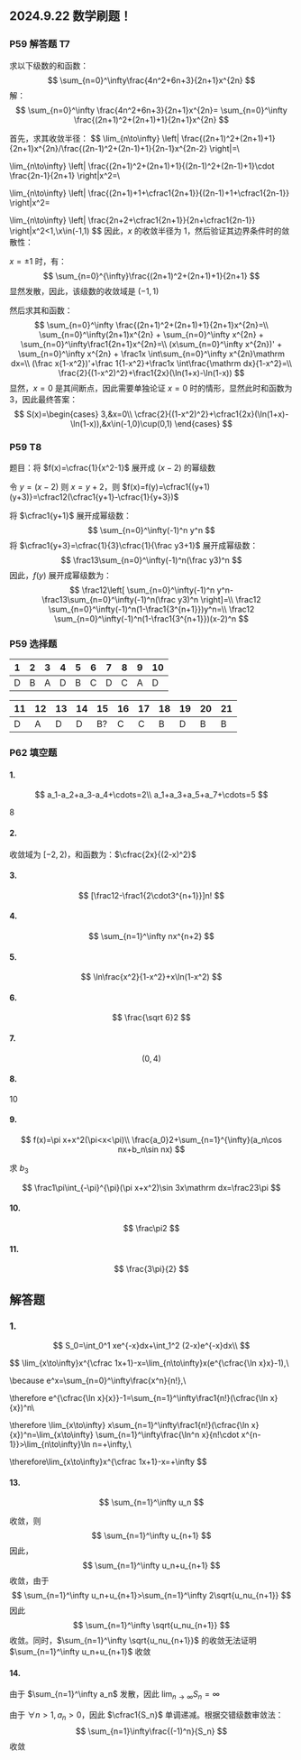 ## 2024.9.22 数学刷题！

### P59 解答题 T7

求以下级数的和函数：
$$
\sum_{n=0}^\infty\frac{4n^2+6n+3}{2n+1}x^{2n}
$$
解：
$$
\sum_{n=0}^\infty  \frac{4n^2+6n+3}{2n+1}x^{2n}=
\sum_{n=0}^\infty  \frac{(2n+1)^2+(2n+1)+1}{2n+1}x^{2n}
$$


首先，求其收敛半径：
$$
\lim_{n\to\infty}  \left| 
\frac{(2n+1)^2+(2n+1)+1}{2n+1}x^{2n}/\frac{(2n-1)^2+(2n-1)+1}{2n-1}x^{2n-2}
\right|=\\

\lim_{n\to\infty}  \left|
\frac{(2n+1)^2+(2n+1)+1}{(2n-1)^2+(2n-1)+1}\cdot
\frac{2n-1}{2n+1}
\right|x^2=\\

\lim_{n\to\infty}  \left|
\frac{(2n+1)+1+\cfrac1{2n+1}}{(2n-1)+1+\cfrac1{2n-1}}
\right|x^2=

\lim_{n\to\infty}  \left|
\frac{2n+2+\cfrac1{2n+1}}{2n+\cfrac1{2n-1}}
\right|x^2<1,\\x\in(-1,1)
$$
因此，$x$ 的收敛半径为 $1$，然后验证其边界条件时的敛散性：

$x=\pm1$ 时，有：
$$
\sum_{n=0}^{\infty}\frac{(2n+1)^2+(2n+1)+1}{2n+1}
$$
显然发散，因此，该级数的收敛域是 $(-1,1)$

然后求其和函数：
$$
\sum_{n=0}^\infty  \frac{(2n+1)^2+(2n+1)+1}{2n+1}x^{2n}=\\
\sum_{n=0}^\infty(2n+1)x^{2n} + \sum_{n=0}^\infty x^{2n} + \sum_{n=0}^\infty\frac1{2n+1}x^{2n}=\\
(x\sum_{n=0}^\infty x^{2n})' + \sum_{n=0}^\infty x^{2n} + 
\frac1x \int\sum_{n=0}^\infty x^{2n}\mathrm dx=\\
(\frac x{1-x^2})'+\frac 1{1-x^2}+\frac1x \int\frac{\mathrm dx}{1-x^2}=\\
\frac{2}{(1-x^2)^2}+\frac1{2x}(\ln(1+x)-\ln(1-x))
$$
显然，$x=0$ 是其间断点，因此需要单独论证 $x=0$ 时的情形，显然此时和函数为 3，因此最终答案：
$$
S(x)=\begin{cases}
3,&x=0\\
\cfrac{2}{(1-x^2)^2}+\cfrac1{2x}(\ln(1+x)-\ln(1-x)),&x\in(-1,0)\cup(0,1)
\end{cases}
$$


### P59 T8

题目：将 $f(x)=\cfrac{1}{x^2-1}$ 展开成 $(x-2)$ 的幂级数

令 $y=(x-2)$ 则 $x=y+2$，则 $f(x)=f(y)=\cfrac1{(y+1)(y+3)}=\cfrac12(\cfrac1{y+1}-\cfrac{1}{y+3})$

将 $\cfrac1{y+1}$ 展开成幂级数：
$$
\sum_{n=0}^\infty(-1)^n y^n
$$
将 $\cfrac1{y+3}=\cfrac{1}{3}\cfrac{1}{\frac y3+1}$ 展开成幂级数：
$$
\frac13\sum_{n=0}^\infty(-1)^n(\frac y3)^n
$$
因此，$f(y)$ 展开成幂级数为：
$$
\frac12\left[
\sum_{n=0}^\infty(-1)^n y^n-
\frac13\sum_{n=0}^\infty(-1)^n(\frac y3)^n
\right]=\\
\frac12 \sum_{n=0}^\infty(-1)^n(1-\frac1{3^{n+1}})y^n=\\
\frac12 \sum_{n=0}^\infty(-1)^n(1-\frac1{3^{n+1}})(x-2)^n
$$

### P59 选择题

| 1    | 2    | 3    | 4    | 5    | 6    | 7    | 8    | 9    | 10   |
| ---- | ---- | ---- | ---- | ---- | ---- | ---- | ---- | ---- | ---- |
| D    | B    | A    | D    | B    | C    | D    | C    | A    | D    |

| 11   | 12   | 13   | 14   | 15   | 16   | 17   | 18   | 19   | 20   | 21   |
| ---- | ---- | ---- | ---- | ---- | ---- | ---- | ---- | ---- | ---- | ---- |
| D    | A    | D    | D    | B?   | C    | C    | B    | D    | B    | B    |

### P62 填空题

#### 1. 

$$
a_1-a_2+a_3-a_4+\cdots=2\\
a_1+a_3+a_5+a_7+\cdots=5
$$

8



#### 2. 

收敛域为 $[-2,2)$，和函数为：$\cfrac{2x}{(2-x)^2}$

#### 3. 

$$
[\frac12-\frac1{2\cdot3^{n+1}}]n!
$$

#### 4. 

$$
\sum_{n=1}^\infty nx^{n+2}
$$

#### 5.

$$
\ln\frac{x^2}{1-x^2}+x\ln(1-x^2)
$$

#### 6. 

$$
\frac{\sqrt 6}2
$$

#### 7. 

$$
(0,4)
$$

#### 8. 

10

#### 9.

$$
f(x)=\pi x+x^2(\pi<x<\pi)\\
\frac{a_0}2+\sum_{n=1}^{\infty}(a_n\cos nx+b_n\sin nx)
$$

求 $b_3$

$$
\frac1\pi\int_{-\pi}^{\pi}(\pi x+x^2)\sin 3x\mathrm dx=\frac23\pi
$$


#### 10.

$$
\frac\pi2
$$

#### 11.

$$
\frac{3\pi}{2}
$$

## 解答题

### 1. 

$$
S_0=\int_0^1 xe^{-x}dx+\int_1^2 (2-x)e^{-x}dx\\
$$


$$
\lim_{x\to\infty}x^{\cfrac 1x+1}-x=\lim_{n\to\infty}x(e^{\cfrac{\ln x}x}-1),\\

\because e^x=\sum_{n=0}^\infty\frac{x^n}{n!},\\

\therefore e^{\cfrac{\ln x}{x}}-1=\sum_{n=1}^\infty\frac1{n!}(\cfrac{\ln x}{x})^n\\

\therefore \lim_{x\to\infty} x\sum_{n=1}^\infty\frac1{n!}(\cfrac{\ln x}{x})^n=\lim_{x\to\infty} \sum_{n=1}^\infty\frac{\ln^n x}{n!\cdot x^{n-1}}>\lim_{n\to\infty}\ln n=+\infty,\\

\therefore\lim_{x\to\infty}x^{\cfrac 1x+1}-x=+\infty
$$



#### 13.

$$
\sum_{n=1}^\infty u_n
$$

收敛，则 
$$
\sum_{n=1}^\infty u_{n+1}
$$
因此，
$$
\sum_{n=1}^\infty u_n+u_{n+1}
$$
收敛，由于
$$
\sum_{n=1}^\infty u_n+u_{n+1}>\sum_{n=1}^\infty 2\sqrt{u_nu_{n+1}}
$$
因此
$$
\sum_{n=1}^\infty \sqrt{u_nu_{n+1}}
$$
收敛。同时，$\sum_{n=1}^\infty \sqrt{u_nu_{n+1}}$ 的收敛无法证明 $\sum_{n=1}^\infty u_n+u_{n+1}$ 收敛



#### 14.

由于 $\sum_{n=1}^\infty a_n$ 发散，因此 $\lim_{n\to\infty}S_n=\infty$

由于 $\forall n>1,a_n>0$，因此 $\cfrac1{S_n}$ 单调递减。根据交错级数审敛法：
$$
\sum_{n=1}\infty\frac{(-1)^n}{S_n}
$$
收敛

